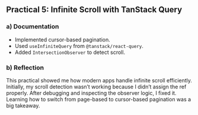 ## Practical 5: Infinite Scroll with TanStack Query

### a) Documentation
- Implemented cursor-based pagination.
- Used `useInfiniteQuery` from `@tanstack/react-query`.
- Added `IntersectionObserver` to detect scroll.

### b) Reflection
This practical showed me how modern apps handle infinite scroll efficiently. Initially, my scroll detection wasn’t working because I didn’t assign the ref properly. After debugging and inspecting the observer logic, I fixed it. Learning how to switch from page-based to cursor-based pagination was a big takeaway.
